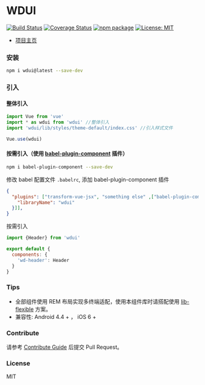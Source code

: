 # WDUI

[![Build Status](https://travis-ci.org/wdfe/wdui.svg?branch=dev)](https://travis-ci.org/wdfe/wdui)
[![Coverage Status](https://coveralls.io/repos/github/wdfe/wdui/badge.svg)](https://coveralls.io/github/wdfe/wdui)
[![npm package](https://img.shields.io/npm/v/wdui.svg)](https://www.npmjs.org/package/wdui)
[![License: MIT](https://img.shields.io/badge/License-MIT-green.svg)](https://opensource.org/licenses/MIT)

- [项目主页](https://wdfe.github.io/wdui/#/)

### 安装

```bash
npm i wdui@latest --save-dev
```

### 引入

#### 整体引入

```javascript
import Vue from 'vue'
import * as wdui from 'wdui' //整体引入
import 'wdui/lib/styles/theme-default/index.css' //引入样式文件

Vue.use(wdui)
```

#### 按需引入（使用 [babel-plugin-component](https://www.npmjs.com/package/babel-plugin-component) 插件）

```bash
npm i babel-plugin-component --save-dev
```
修改 babel 配置文件 `.babelrc`, 添加 babel-plugin-component 插件
```json
{
  "plugins": ["transform-vue-jsx", "something else" ,["babel-plugin-component", {
    "libraryName": "wdui"
  }]],
}
```
按需引入
```javascript
import {Header} from 'wdui'

export default {
  components: {
    'wd-header': Header
  }
}
```

### Tips

 - 全部组件使用 REM 布局实现多终端适配，使用本组件库时请搭配使用 [lib-flexible](https://github.com/amfe/lib-flexible) 方案。
 - 兼容性: Android 4.4 + ， iOS 6 +

### Contribute

请参考 [Contribute Guide](https://github.com/wdfe/wdui/blob/dev/CONTRIBUTING.md) 后提交 Pull Request。

### License

MIT
